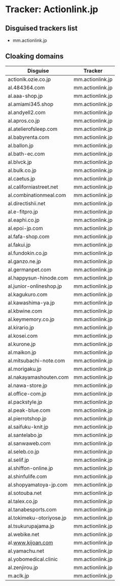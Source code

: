 # Tracker: Actionlink.jp

## Disguised trackers list

* mm.actionlink.jp

## Cloaking domains

| Disguise | Tracker |
| ---- | ---- |
| actionlk.ozie.co.jp | mm.actionlink.jp |
| al.484364.com | mm.actionlink.jp |
| al.aaa-shop.jp | mm.actionlink.jp |
| al.amiami345.shop | mm.actionlink.jp |
| al.andyell2.com | mm.actionlink.jp |
| al.apros.co.jp | mm.actionlink.jp |
| al.atelierofsleep.com | mm.actionlink.jp |
| al.babyrenta.com | mm.actionlink.jp |
| al.ballon.jp | mm.actionlink.jp |
| al.bath-ec.com | mm.actionlink.jp |
| al.blvck.jp | mm.actionlink.jp |
| al.bulk.co.jp | mm.actionlink.jp |
| al.caetus.jp | mm.actionlink.jp |
| al.californiastreet.net | mm.actionlink.jp |
| al.combinationmeal.com | mm.actionlink.jp |
| al.directishii.net | mm.actionlink.jp |
| al.e-fitpro.jp | mm.actionlink.jp |
| al.eaphi.co.jp | mm.actionlink.jp |
| al.epoi-jp.com | mm.actionlink.jp |
| al.fafa-shop.com | mm.actionlink.jp |
| al.fakui.jp | mm.actionlink.jp |
| al.fundokin.co.jp | mm.actionlink.jp |
| al.ganzo.ne.jp | mm.actionlink.jp |
| al.germanpet.com | mm.actionlink.jp |
| al.happysun-hinode.com | mm.actionlink.jp |
| al.junior-onlineshop.jp | mm.actionlink.jp |
| al.kagukuro.com | mm.actionlink.jp |
| al.kawashima-ya.jp | mm.actionlink.jp |
| al.kbwine.com | mm.actionlink.jp |
| al.keymemory.co.jp | mm.actionlink.jp |
| al.kirario.jp | mm.actionlink.jp |
| al.kosei.com | mm.actionlink.jp |
| al.kurone.jp | mm.actionlink.jp |
| al.maikon.jp | mm.actionlink.jp |
| al.mitsubachi-note.com | mm.actionlink.jp |
| al.morigaku.jp | mm.actionlink.jp |
| al.nakayamashouten.com | mm.actionlink.jp |
| al.nawa-store.jp | mm.actionlink.jp |
| al.office-com.jp | mm.actionlink.jp |
| al.packstyle.jp | mm.actionlink.jp |
| al.peak-blue.com | mm.actionlink.jp |
| al.pierrotshop.jp | mm.actionlink.jp |
| al.saifuku-knit.jp | mm.actionlink.jp |
| al.santelabo.jp | mm.actionlink.jp |
| al.sanwaweb.com | mm.actionlink.jp |
| al.seleb.co.jp | mm.actionlink.jp |
| al.selif.jp | mm.actionlink.jp |
| al.shiffon-online.jp | mm.actionlink.jp |
| al.shinfulife.com | mm.actionlink.jp |
| al.shopyamatoya-jp.com | mm.actionlink.jp |
| al.sotouba.net | mm.actionlink.jp |
| al.talex.co.jp | mm.actionlink.jp |
| al.tanabesports.com | mm.actionlink.jp |
| al.tokimeku-otoriyose.jp | mm.actionlink.jp |
| al.tsukurupajama.jp | mm.actionlink.jp |
| al.webike.net | mm.actionlink.jp |
| al.www.kijoan.com | mm.actionlink.jp |
| al.yamachu.net | mm.actionlink.jp |
| al.yobomedical.clinic | mm.actionlink.jp |
| al.zenjirou.jp | mm.actionlink.jp |
| m.aclk.jp | mm.actionlink.jp |
